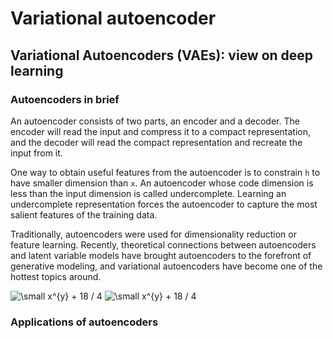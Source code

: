# Variational autoencoder
## Variational Autoencoders (VAEs): view on deep learning 

### Autoencoders in brief 
An autoencoder consists of two parts, an encoder and a decoder. The encoder will read the input and compress it to a compact representation, and the decoder will read the compact representation and recreate the input from it.

One way to obtain useful features from the autoencoder is to constrain `h` to have smaller dimension than `x`. An autoencoder whose code dimension is less than the input dimension is called undercomplete. Learning an undercomplete representation forces the autoencoder to capture the most salient features of the training data.

Traditionally, autoencoders were used for dimensionality reduction or feature learning. Recently, theoretical connections between autoencoders and latent variable models have brought autoencoders to the forefront of generative modeling, and variational autoencoders have become one of the hottest topics around.

<img src="https://latex.codecogs.com/gif.latex?\dpi{200}&space;\fn_phv&space;\small&space;x^{y}&space;&plus;&space;18&space;/&space;4" title="\small x^{y} + 18 / 4" />

<img src="https://latex.codecogs.com/gif.latex?\dpi{300}&space;\fn_phv&space;\small&space;x^{y}&space;&plus;&space;18&space;/&space;4" title="\small x^{y} + 18 / 4" />

### Applications of autoencoders
